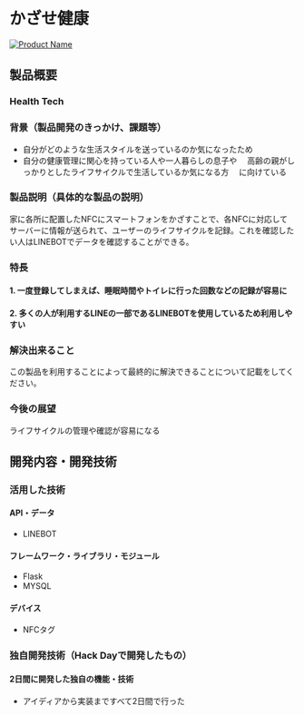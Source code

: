 # かざせ健康

[![Product Name](image.png)](https://www.youtube.com/watch?v=G5rULR53uMk)

## 製品概要
### Health Tech

### 背景（製品開発のきっかけ、課題等）
- 自分がどのような生活スタイルを送っているのか気になったため
- 自分の健康管理に関心を持っている人や一人暮らしの息子や
　高齢の親がしっかりとしたライフサイクルで生活しているか気になる方
　に向けている

### 製品説明（具体的な製品の説明）
家に各所に配置したNFCにスマートフォンをかざすことで、各NFCに対応してサーバーに情報が送られて、ユーザーのライフサイクルを記録。これを確認したい人はLINEBOTでデータを確認することができる。

### 特長

#### 1. 一度登録してしまえば、睡眠時間やトイレに行った回数などの記録が容易に

#### 2. 多くの人が利用するLINEの一部であるLINEBOTを使用しているため利用しやすい

### 解決出来ること
この製品を利用することによって最終的に解決できることについて記載をしてください。

### 今後の展望
ライフサイクルの管理や確認が容易になる


## 開発内容・開発技術
### 活用した技術
#### API・データ

* LINEBOT

#### フレームワーク・ライブラリ・モジュール
* Flask
* MYSQL

#### デバイス
* NFCタグ

### 独自開発技術（Hack Dayで開発したもの）
#### 2日間に開発した独自の機能・技術
* アイディアから実装まですべて2日間で行った
